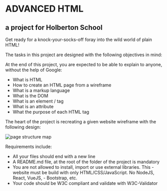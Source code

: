 # ADVANCED HTML
## a project for Holberton School

Get ready for a knock-your-socks-off foray into the wild world of plain HTML!

The tasks in this project are designed with the following objectives in mind:

At the end of this project, you are expected to be able to explain to anyone, without the help of Google:

- What is HTML
- How to create an HTML page from a wireframe
- What is a markup language
- What is the DOM
- What is an element / tag
- What is an attribute
- What the purpose of each HTML tag

The heart of the project is recreating a given website wireframe with the following design:

![page structure map](https://github.com/wdmd2022/holbertonschool-web-development/html_advanced/blob/master/page_structure.jpg?raw=true)

Requirements include:
- All your files should end with a new line
- A README.md file, at the root of the folder of the project is mandatory
- You are not allowed to install, import or use external libraries. This - website must be build with only HTML/CSS/JavaScript. No NodeJS, React, VueJS, - Bootstrap, etc.
- Your code should be W3C compliant and validate with W3C-Validator
